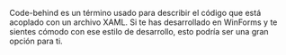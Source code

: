 Code-behind es un término usado para describir el código que está acoplado con un archivo XAML. Si te has desarrollado en WinForms y te sientes cómodo con ese estilo de desarrollo, esto podría ser una gran opción para ti.